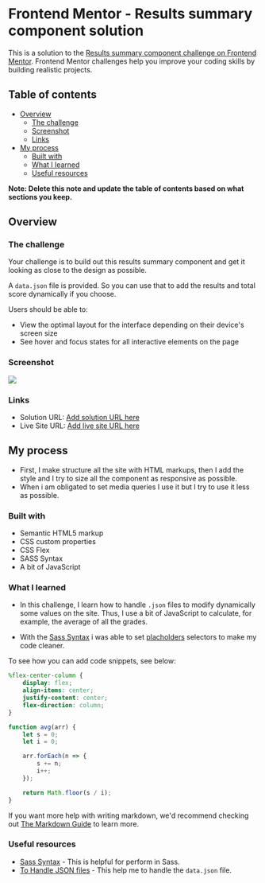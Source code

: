 # Frontend Mentor - Results summary component solution

This is a solution to the [Results summary component challenge on Frontend Mentor](https://www.frontendmentor.io/challenges/results-summary-component-CE_K6s0maV). Frontend Mentor challenges help you improve your coding skills by building realistic projects. 

## Table of contents

- [Overview](#overview)
  - [The challenge](#the-challenge)
  - [Screenshot](#screenshot)
  - [Links](#links)
- [My process](#my-process)
  - [Built with](#built-with)
  - [What I learned](#what-i-learned)
  - [Useful resources](#useful-resources)

**Note: Delete this note and update the table of contents based on what sections you keep.**

## Overview

### The challenge

Your challenge is to build out this results summary component and get it looking as close to the design as possible.

A `data.json` file is provided. So you can use that to add the results and total score dynamically if you choose.

Users should be able to:

- View the optimal layout for the interface depending on their device's screen size
- See hover and focus states for all interactive elements on the page

### Screenshot

![](./images/screenshot.jpg)

### Links

- Solution URL: [Add solution URL here](https://your-solution-url.com)
- Live Site URL: [Add live site URL here](https://your-live-site-url.com)

## My process
- First, I make structure all the site with HTML markups, then I add the style and I try to size all the component as responsive as possible.
- When i am obligated to set media queries I use it but I try to use it less as possible.

### Built with

- Semantic HTML5 markup
- CSS custom properties
- CSS Flex
- SASS Syntax
- A bit of JavaScript

### What I learned

- In this challenge, I learn how to handle `.json` files to modify dynamically some values on the site. Thus, I use a bit of JavaScript to calculate, for example, the average of all the grades. 

- With the [Sass Syntax](https://sass-lang.com/) i was able to set [placholders](https://sass-lang.com/documentation/style-rules/placeholder-selectors) selectors to make my code cleaner.

To see how you can add code snippets, see below:

```scss
%flex-center-column {
    display: flex;
    align-items: center;
    justify-content: center;
    flex-direction: column;
}
```
```js
function avg(arr) {
    let s = 0;
    let i = 0;

    arr.forEach(n => {
        s += n;
        i++;
    });

    return Math.floor(s / i);
}
```

If you want more help with writing markdown, we'd recommend checking out [The Markdown Guide](https://www.markdownguide.org/) to learn more.

### Useful resources

- [Sass Syntax](https://sass-lang.com/documentation/syntax) - This is helpful for perform in Sass.
- [To Handle JSON files](https://www.w3schools.com/js/js_json_http.asp) - This help me to handle the `data.json` file.

